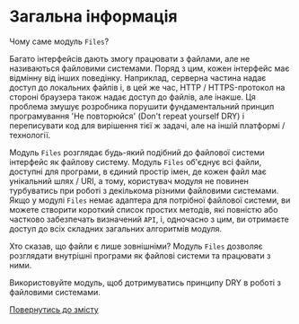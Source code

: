 # Загальна інформація

Чому саме модуль <code>Files</code>?

Багато інтерфейсів дають змогу працювати з файлами, але не називаються файловими системами. Поряд з цим, кожен інтерфейс має відмінну від інших поведінку. Наприклад, серверна частина надає доступ до локальних файлів і, в цей же час, HTTP / HTTPS-протокол на стороні браузера також надає доступ до файлів, але інакше. Ця проблема змушує розробника порушити фундаментальний принцип програмування 'Не повторюйся' (Don't repeat yourself DRY) і переписувати код для вирішення тієї ж задачі, але на іншій платформі / технології.

Модуль `Files` розглядає будь-який подібний до файлової системи інтерфейс як файлову систему. Модуль `Files` об'єднує всі файли, доступні для програми, в єдиний простір імен, де кожен файл має унікальний шлях / URI, а тому, користувач модуля не повинен турбуватись при роботі з декількома різними файловими системами. Якщо у модулі `Files` немає адаптера для потрібної файлової системи, ви можете створити короткий список простих методів, які повністю або частково забезпечать визначений `API`, і, одночасно з цим, ви отримаєте доступ до всіх складних загальних алгоритмів модуля. 

Хто сказав, що файли є лише зовнішніми? Модуль `Files` дозволяє розглядати внутрішні програми як файлові системи та працювати з ними.

Використовуйте модуль, щоб дотримуватись принципу DRY в роботі з файловими системами.

[Повернутись до змісту](../README.md#Туторіали)
